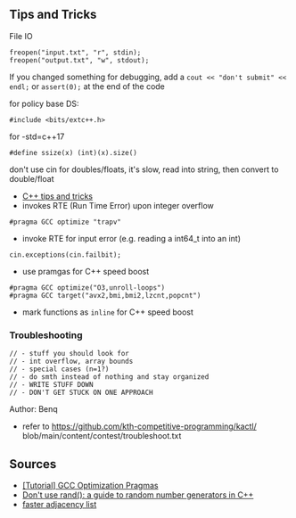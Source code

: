 ## Tips and Tricks

File IO
```
freopen("input.txt", "r", stdin);
freopen("output.txt", "w", stdout);
```

If you changed something for debugging, add a `cout << "don't submit" << endl;`
or `assert(0);` at the end of the code

for policy base DS:
```
#include <bits/extc++.h>
```

for -std=c++17
```
#define ssize(x) (int)(x).size()
```

don't use cin for doubles/floats, it's slow, read into string, then convert to double/float
- [C++ tips and tricks](https://codeforces.com/blog/entry/74684)
- invokes RTE (Run Time Error) upon integer overflow
```
#pragma GCC optimize "trapv"
```
- invoke RTE for input error (e.g. reading a int64_t into an int)
```
cin.exceptions(cin.failbit);
```

- use pramgas for C++ speed boost
```
#pragma GCC optimize("O3,unroll-loops")
#pragma GCC target("avx2,bmi,bmi2,lzcnt,popcnt")
```

- mark functions as `inline` for C++ speed boost

### Troubleshooting
```
// - stuff you should look for
// - int overflow, array bounds
// - special cases (n=1?)
// - do smth instead of nothing and stay organized
// - WRITE STUFF DOWN
// - DON'T GET STUCK ON ONE APPROACH
```
Author: Benq

- refer to https://github.com/kth-competitive-programming/kactl/ blob/main/content/contest/troubleshoot.txt

## Sources

- [[Tutorial] GCC Optimization Pragmas](https://codeforces.com/blog/entry/96344)
- [Don't use rand(): a guide to random number generators in C++](https://codeforces.com/blog/entry/61587)
- [faster adjacency list](https://codeforces.com/blog/entry/110222)
